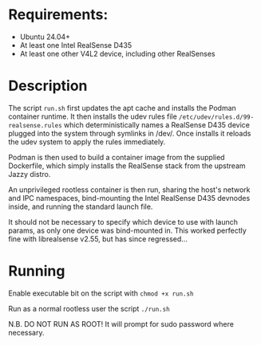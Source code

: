# Requirements:
  - Ubuntu 24.04+
  - At least one Intel RealSense D435
  - At least one other V4L2 device, including other RealSenses

# Description

The script `run.sh` first updates the apt cache and installs the Podman container runtime. It then installs the udev rules file `/etc/udev/rules.d/99-realsense.rules` which deterministically names a RealSense D435 device plugged into the system through symlinks in /dev/. Once installs it reloads the udev system to apply the rules immediately.

Podman is then used to build a container image from the supplied Dockerfile, which simply installs the RealSense stack from the upstream Jazzy distro.

An unprivileged rootless container is then run, sharing the host's network and IPC namespaces, bind-mounting the Intel RealSense D435 devnodes inside, and running the standard launch file.

It should not be necessary to specify which device to use with launch params, as only one device was bind-mounted in. This worked perfectly fine with librealsense v2.55, but has since regressed...

# Running

Enable executable bit on the script with `chmod +x run.sh`

Run as a normal rootless user the script `./run.sh`

N.B. DO NOT RUN AS ROOT! It will prompt for sudo password where necessary.
